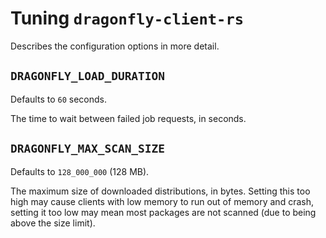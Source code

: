 # Tuning `dragonfly-client-rs`

Describes the configuration options in more detail.

## `DRAGONFLY_LOAD_DURATION`

Defaults to `60` seconds.

The time to wait between failed job requests, in seconds.

## `DRAGONFLY_MAX_SCAN_SIZE`
Defaults to `128_000_000` (128 MB).

The maximum size of downloaded distributions, in bytes. Setting this too high
may cause clients with low memory to run out of memory and crash, setting it
too low may mean most packages are not scanned (due to being above the size
limit).
